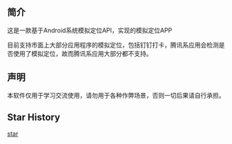 ## 简介
这是一款基于Android系统模拟定位API，实现的模拟定位APP

目前支持市面上大部分应用程序的模拟定位，包括钉钉打卡，腾讯系应用会检测是否使用了模拟定位，故而腾讯系应用大部分都不支持。

## 声明
本软件仅用于学习交流使用，请勿用于各种作弊场景，否则一切后果请自行承担。

## Star History
[star](https://star-history.com/#csgo-adc/fk-gps&Date)


